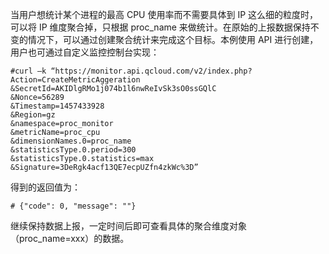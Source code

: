 当用户想统计某个进程的最高 CPU 使用率而不需要具体到 IP 这么细的粒度时，可以将 IP 维度聚合掉，只根据 proc_name 来做统计。在原始的上报数据保持不变的情况下，可以通过创建聚合统计来完成这个目标。本例使用 API 进行创建，用户也可通过自定义监控控制台实现：

```
#curl –k “https://monitor.api.qcloud.com/v2/index.php?Action=CreateMetricAggeration
&SecretId=AKIDlgRMo1j074b1l6nwReIvSk3sO0ssGQlC
&Nonce=56289
&Timestamp=1457433928
&Region=gz
&namespace=proc_monitor
&metricName=proc_cpu
&dimensionNames.0=proc_name
&statisticsType.0.period=300
&statisticsType.0.statistics=max
&Signature=3DeRgk4acf13QE7ecpUZfn4zkWc%3D”
```
得到的返回值为：

```
# {"code": 0, "message": ""}
```


继续保持数据上报，一定时间后即可查看具体的聚合维度对象（proc_name=xxx）的数据。
